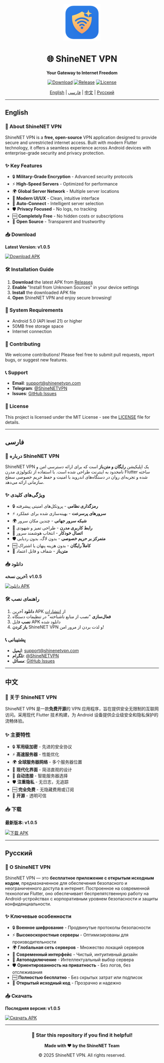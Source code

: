 <div align="center">
  <img src="https://raw.githubusercontent.com/shayanheidari01/ShineNETVPN/main/assets/images/logo.png" width="120" height="120" alt="ShineNET VPN Logo">
  
  # 🌐 **ShineNET VPN**
  
  **Your Gateway to Internet Freedom**
  
  [![Download](https://img.shields.io/github/downloads/shayanheidari01/ShineNETVPN/total?style=for-the-badge&color=blue)](https://github.com/shayanheidari01/ShineNETVPN/releases/latest)
  [![Release](https://img.shields.io/github/v/release/shayanheidari01/ShineNETVPN?style=for-the-badge&color=green)](https://github.com/shayanheidari01/ShineNETVPN/releases/latest)
  [![License](https://img.shields.io/github/license/shayanheidari01/ShineNETVPN?style=for-the-badge&color=orange)](LICENSE)
  
  [English](#english) | [فارسی](#فارسی) | [中文](#中文) | [Русский](#русский)
  
</div>

---

## English

### 🚀 About ShineNET VPN

ShineNET VPN is a **free, open-source** VPN application designed to provide secure and unrestricted internet access. Built with modern Flutter technology, it offers a seamless experience across Android devices with enterprise-grade security and privacy protection.

### ✨ Key Features

- 🔒 **Military-Grade Encryption** - Advanced security protocols
- ⚡ **High-Speed Servers** - Optimized for performance
- 🌍 **Global Server Network** - Multiple server locations
- 📱 **Modern UI/UX** - Clean, intuitive interface
- 🔄 **Auto-Connect** - Intelligent server selection
- 🛡️ **Privacy Focused** - No logs, no tracking
- 🆓 **Completely Free** - No hidden costs or subscriptions
- 📂 **Open Source** - Transparent and trustworthy

### 📥 Download

**Latest Version: v1.0.5**

[![Download APK](https://img.shields.io/badge/Download-APK-blue?style=for-the-badge&logo=android)](https://github.com/shayanheidari01/ShineNETVPN/releases/latest)

### 🛠️ Installation Guide

1. **Download** the latest APK from [Releases](https://github.com/shayanheidari01/ShineNETVPN/releases/latest)
2. **Enable** "Install from Unknown Sources" in your device settings
3. **Install** the downloaded APK file
4. **Open** ShineNET VPN and enjoy secure browsing!

### 📱 System Requirements

- Android 5.0 (API level 21) or higher
- 50MB free storage space
- Internet connection

### 🤝 Contributing

We welcome contributions! Please feel free to submit pull requests, report bugs, or suggest new features.

### 📞 Support

- **Email**: support@shinenetvpn.com
- **Telegram**: [@ShineNETVPN](https://t.me/ShineNETVPN)
- **Issues**: [GitHub Issues](https://github.com/shayanheidari01/ShineNETVPN/issues)

### 📄 License

This project is licensed under the MIT License - see the [LICENSE](LICENSE) file for details.

---

## فارسی

### 🚀 درباره ShineNET VPN

ShineNET VPN یک اپلیکیشن **رایگان و متن‌باز** است که برای ارائه دسترسی امن و نامحدود به اینترنت طراحی شده است. با استفاده از تکنولوژی مدرن Flutter ساخته شده و تجربه‌ای روان در دستگاه‌های اندروید با امنیت و حفظ حریم خصوصی سطح سازمانی ارائه می‌دهد.

### ✨ ویژگی‌های کلیدی

- 🔒 **رمزگذاری نظامی** - پروتکل‌های امنیتی پیشرفته
- ⚡ **سرورهای پرسرعت** - بهینه‌سازی شده برای عملکرد
- 🌍 **شبکه سرور جهانی** - چندین مکان سرور
- 📱 **رابط کاربری مدرن** - طراحی تمیز و شهودی
- 🔄 **اتصال خودکار** - انتخاب هوشمند سرور
- 🛡️ **متمرکز بر حریم خصوصی** - بدون لاگ، بدون ردیابی
- 🆓 **کاملاً رایگان** - بدون هزینه پنهان یا اشتراک
- 📂 **متن‌باز** - شفاف و قابل اعتماد

### 📥 دانلود

**آخرین نسخه: v1.0.5**

[![دانلود APK](https://img.shields.io/badge/دانلود-APK-blue?style=for-the-badge&logo=android)](https://github.com/shayanheidari01/ShineNETVPN/releases/latest)

### 🛠️ راهنمای نصب

1. **دانلود** آخرین APK از [انتشارات](https://github.com/shayanheidari01/ShineNETVPN/releases/latest)
2. **فعال‌سازی** "نصب از منابع ناشناخته" در تنظیمات دستگاه
3. **نصب** فایل APK دانلود شده
4. **باز کردن** ShineNET VPN و لذت بردن از مرور امن!

### 📞 پشتیبانی

- **ایمیل**: support@shinenetvpn.com
- **تلگرام**: [@ShineNETVPN](https://t.me/ShineNETVPN)
- **مسائل**: [GitHub Issues](https://github.com/shayanheidari01/ShineNETVPN/issues)

---

## 中文

### 🚀 关于 ShineNET VPN

ShineNET VPN 是一款**免费开源**的 VPN 应用程序，旨在提供安全无限制的互联网访问。采用现代 Flutter 技术构建，为 Android 设备提供企业级安全和隐私保护的流畅体验。

### ✨ 主要特性

- 🔒 **军用级加密** - 先进的安全协议
- ⚡ **高速服务器** - 性能优化
- 🌍 **全球服务器网络** - 多个服务器位置
- 📱 **现代化界面** - 简洁直观的设计
- 🔄 **自动连接** - 智能服务器选择
- 🛡️ **注重隐私** - 无日志，无追踪
- 🆓 **完全免费** - 无隐藏费用或订阅
- 📂 **开源** - 透明可信

### 📥 下载

**最新版本: v1.0.5**

[![下载 APK](https://img.shields.io/badge/下载-APK-blue?style=for-the-badge&logo=android)](https://github.com/shayanheidari01/ShineNETVPN/releases/latest)

---

## Русский

### 🚀 О ShineNET VPN

ShineNET VPN — это **бесплатное приложение с открытым исходным кодом**, предназначенное для обеспечения безопасного и неограниченного доступа в интернет. Построенное на современной технологии Flutter, оно обеспечивает беспрепятственную работу на Android-устройствах с корпоративным уровнем безопасности и защиты конфиденциальности.

### ✨ Ключевые особенности

- 🔒 **Военное шифрование** - Продвинутые протоколы безопасности
- ⚡ **Высокоскоростные серверы** - Оптимизированы для производительности
- 🌍 **Глобальная сеть серверов** - Множество локаций серверов
- 📱 **Современный интерфейс** - Чистый, интуитивный дизайн
- 🔄 **Автоподключение** - Интеллектуальный выбор сервера
- 🛡️ **Ориентированность на приватность** - Без логов, без отслеживания
- 🆓 **Полностью бесплатно** - Без скрытых затрат или подписок
- 📂 **Открытый исходный код** - Прозрачно и надежно

### 📥 Скачать

**Последняя версия: v1.0.5**

[![Скачать APK](https://img.shields.io/badge/Скачать-APK-blue?style=for-the-badge&logo=android)](https://github.com/shayanheidari01/ShineNETVPN/releases/latest)

---

<div align="center">
  
  ### 🌟 Star this repository if you find it helpful!
  
  **Made with ❤️ by the ShineNET Team**
  
  © 2025 ShineNET VPN. All rights reserved.
  
</div>
